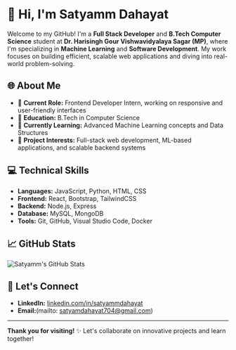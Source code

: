 # 👋 Hi, I'm Satyamm Dahayat

Welcome to my GitHub! I'm a **Full Stack Developer** and **B.Tech Computer Science** student at **Dr. Harisingh Gour Vishwavidyalaya Sagar (MP)**, where I'm specializing in **Machine Learning** and **Software Development**. My work focuses on building efficient, scalable web applications and diving into real-world problem-solving.

## 🌐 About Me
- 💼 **Current Role:** Frontend Developer Intern, working on responsive and user-friendly interfaces
- 🏫 **Education:** B.Tech in Computer Science 
- 🌱 **Currently Learning:** Advanced Machine Learning concepts and Data Structures
- 🔭 **Project Interests:** Full-stack web development, ML-based applications, and scalable backend systems

## 💻 Technical Skills
- **Languages:** JavaScript, Python, HTML, CSS
- **Frontend:** React, Bootstrap, TailwindCSS
- **Backend:** Node.js, Express
- **Database:** MySQL, MongoDB
- **Tools:** Git, GitHub, Visual Studio Code, Docker

## 📈 GitHub Stats
![Satyamm's GitHub Stats](https://github-readme-stats.vercel.app/api?username=SatyammDahayat&show_icons=true&theme=radical)

## 🤝 Let's Connect
- **LinkedIn:** [linkedin.com/in/satyammdahayat](https://www.linkedin.com/in/satyam-dahayat-207b922b3/)
- **Email:**(mailto: satyamdahayat704@gmail.com)

---

**Thank you for visiting!** ✨ Let's collaborate on innovative projects and learn together!
